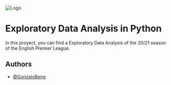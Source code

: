 ![Logo](https://globalcountdowns.com/img/cd-img/premier-league-d1ab3514b2b32c1d8ebe629edc229d07.jpg)


# Exploratory Data Analysis in Python

In this proyect, you can find a Exploratory Data Analysis of the 20/21 season of the English Premier League. 


## Authors

- [@GonzaloBeng](https://www.github.com/gonzalobeng)
